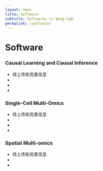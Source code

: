 ```yaml
---
layout: news
title: Software
subtitle: Softwares in Wang Lab
permalink: /software/
---
```


# Software

### Causal Learning and Causal Inference

- 待上传和完善信息
- 
- 
- 

### Single-Cell Multi-Omics

- 待上传和完善信息
- 
- 
- 

### Spatial Multi-omics

- 待上传和完善信息
- 
- 

